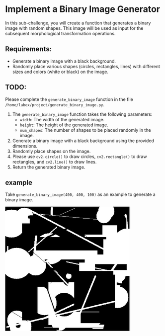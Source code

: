# Implement a Binary Image Generator

In this sub-challenge, you will create a function that generates a binary image with random shapes. This image will be used as input for the subsequent morphological transformation operations.

## Requirements:

- Generate a binary image with a black background.
- Randomly place various shapes (circles, rectangles, lines) with different sizes and colors (white or black) on the image.

## TODO:

Please complete the `generate_binary_image` function in the file `/home/labex/project/generate_binary_image.py`.

1. The `generate_binary_image` function takes the following parameters:
   - `width`: The width of the generated image.
   - `height`: The height of the generated image.
   - `num_shapes`: The number of shapes to be placed randomly in the image.
2. Generate a binary image with a black background using the provided dimensions.
3. Randomly place shapes on the image.
4. Please use `cv2.circle()` to draw circles, `cv2.rectangle()` to draw rectangles, and `cv2.line()` to draw lines.
5. Return the generated binary image.

## example

Take `generate_binary_image(400, 400, 100)` as an example to generate a binary image.

![example_image](assets/example_image.jpg)
